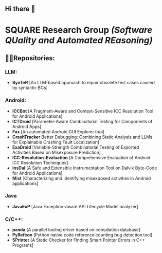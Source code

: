 

<!--

**Here are some ideas to get you started:**

🙋‍♀️ A short introduction - what is your organization all about?
🌈 Contribution guidelines - how can the community get involved?
👩‍💻 Useful resources - where can the community find your docs? Is there anything else the community should know?
🍿 Fun facts - what does your team eat for breakfast?
🧙 Remember, you can do mighty things with the power of [Markdown](https://docs.github.com/github/writing-on-github/getting-started-with-writing-and-formatting-on-github/basic-writing-and-formatting-syntax)
-->
## Hi there 👋 
# SQUARE Research Group  _(Software QUality and Automated REasoning)_

## 🙋‍♀️Repositories:
### LLM: 
- **SynTeR** [An LLM-based approach to repair obsolete test cases caused by syntactic BCs]
  
### Android: 
- **ICCBot** [A Fragment-Aware and Context-Sensitive ICC Resolution Tool for Android Applications]
- **ICTDroid** [Parameter-Aware Combinatorial Testing for Components of Android Apps]
- **Fax** [An automated Android GUI Explorer tool]
- **CrashTracker** Better Debugging: Combining Static Analysis and LLMs for Explainable Crashing Fault Localization]
- **ExaDroid** [Variable-Strength Combinatorial Testing of Exported Activities Based on Misexposure Prediction]
- **ICC-Resolution-Evaluation** [A Comprehensive Evaluation of Android ICC Resolution Techniques]
- **InsDal** [A Safe and Extensible Instrumentation Tool on Dalvik Byte-Code for Android Applications]
- **Mist** [Characterizing and identifying misexposed activities in Android applications]

### Java
- **JavaExP** [Java Exception-aware API Lifecycle Model analyzer]

### C/C++: 
- **panda** [A parallel tooling driver based on compilation database]
- **PyRefcon** [Python native code reference counting bug detection tool]
- **SPrinter** [A Static Checker for Finding Smart Pointer Errors in C++ Programs]

